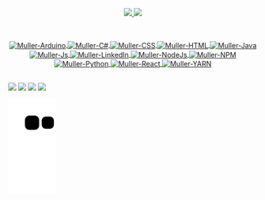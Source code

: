 <!--- 👋 Olá, eu sou o Gabriel Müller DS
- 👀 Tenho interesse em Desenvolvimento de Sistemas e Volêi
- 🌱 Ainda estou em fase de aprendizagem
- 📫 Como podem me encontrar?
- Instagram: @gabriel_mullersz
- Facebook: Gabriel M. Santos
- WhatsApp: +55 (11) 97295-3440-->
<div align="center">
 <a href="https://github.com/GabrielMullerDS">
 <img height="180em" src="https://github-readme-stats.vercel.app/api?username=GabrielMullerDS&show_icons=true&theme=midnight-purple&include_all_commits=true&count_private=true"/>
 <img height="180em" src="https://github-readme-stats.vercel.app/api/top-langs/?username=GabrielMullerDS&layout=compact&langs_count=7&theme=midnight-purple"/>
</div>
 
  ##
  
<div style="display: inline_block" align="center"><br>
 <img align="center" alt="Muller-Arduino" height="40" width="40" src="https://cdn.jsdelivr.net/gh/devicons/devicon/icons/arduino/arduino-original-wordmark.svg">
 <img align="center" alt="Muller-C#" height="40" width="40" src="https://cdn.jsdelivr.net/gh/devicons/devicon/icons/csharp/csharp-plain.svg">
 <img align="center" alt="Muller-CSS" height="40" width="40" src="https://cdn.jsdelivr.net/gh/devicons/devicon/icons/css3/css3-plain-wordmark.svg">
 <img align="center" alt="Muller-HTML" height="40" width="40" src="https://cdn.jsdelivr.net/gh/devicons/devicon/icons/html5/html5-plain-wordmark.svg">
 <img align="center" alt="Muller-Java" height="40" width="40" src="https://cdn.jsdelivr.net/gh/devicons/devicon/icons/java/java-plain-wordmark.svg">
 <img align="center" alt="Muller-Js" height="40" width="40" src="https://cdn.jsdelivr.net/gh/devicons/devicon/icons/javascript/javascript-plain.svg">
 <img align="center" alt="Muller-LinkedIn" height="40" width="40" src="https://cdn.jsdelivr.net/gh/devicons/devicon/icons/linkedin/linkedin-original.svg">
 <img align="center" alt="Muller-NodeJs" height="40" width="40" src="https://cdn.jsdelivr.net/gh/devicons/devicon/icons/nodejs/nodejs-plain.svg">
 <img align="center" alt="Muller-NPM" height="40" width="40" src="https://cdn.jsdelivr.net/gh/devicons/devicon/icons/npm/npm-original-wordmark.svg">
 <img align="center" alt="Muller-Python" height="40" width="40" src="https://cdn.jsdelivr.net/gh/devicons/devicon/icons/python/python-plain-wordmark.svg">
 <img align="center" alt="Muller-React" height="40" width="40" src="https://cdn.jsdelivr.net/gh/devicons/devicon/icons/react/react-original-wordmark.svg">
 <img align="center" alt="Muller-YARN" height="40" width="40" src="https://cdn.jsdelivr.net/gh/devicons/devicon/icons/yarn/yarn-original.svg">
</div>
 
  ##
 
<div> 
  <a href="https://instagram.com/gabriel_mullersz" target="_blank"><img src="https://img.shields.io/badge/Instagram-4B0082?style=for-the-badge&logo=instagram&logoColor=white" target="_blank"></a>
 <a href="https://discord.gg/8s6xwjG26a" target="_blank"><img src="https://img.shields.io/badge/Discord-7289DA?style=for-the-badge&logo=discord&logoColor=white" target="_blank"></a> 
  <a href = "mailto:contatorafaballerini@gmail.com"><img src="https://img.shields.io/badge/-Gmail-%23333?style=for-the-badge&logo=gmail&logoColor=white" target="_blank"></a>
  <a href="https://www.linkedin.com/in/rafaella-ballerini-45875016a" target="_blank"><img src="https://img.shields.io/badge/-LinkedIn-%230077B5?style=for-the-badge&logo=linkedin&logoColor=white" target="_blank"></a> 
 
  ![Snake animation](https://github.com/rafaballerini/rafaballerini/blob/output/github-contribution-grid-snake.svg)
 
</div>
